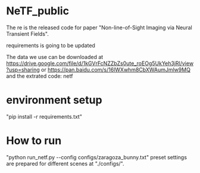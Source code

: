 # NeTF_public
The re is the released code for paper "Non-line-of-Sight Imaging via Neural Transient Fields".

requirements is going to be updated

The data we use can be downloaded at https://drive.google.com/file/d/1kGVrFcNZZbZs0ute_roEOg5UkYeh3jRl/view?usp=sharing or https://pan.baidu.com/s/16lWXwhm8CbXWAumJmlw9MQ and the extrated code: netf

# environment setup
"pip install -r requirements.txt"


# How to run
"python run_netf.py --config configs/zaragoza_bunny.txt"
preset settings are prepared for different scenes at "./configs/".
